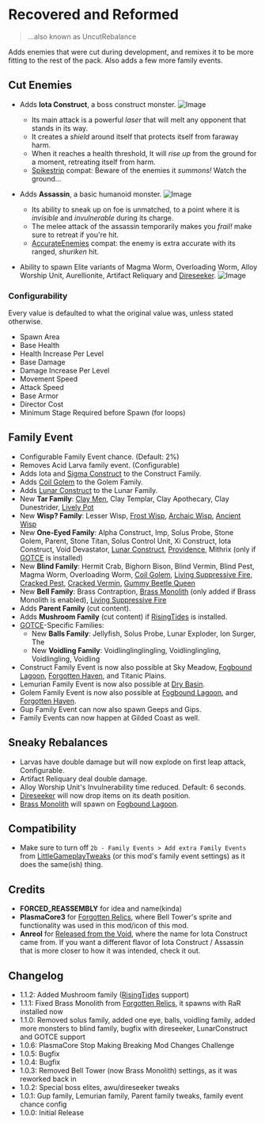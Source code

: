 # Recovered and Reformed
> ...also known as UncutRebalance 

Adds enemies that were cut during development, and remixes it to be more fitting to the rest of the pack. Also adds a few more family events.

## Cut Enemies
* Adds **Iota Construct**, a boss construct monster.
![Image](https://media.discordapp.net/attachments/515678821408571392/1082908308131819551/20230308150726_1.jpg)
  * Its main attack is a powerful *laser* that will melt any opponent that stands in its way.
  * It creates a *shield* around itself that protects itself from faraway harm.
  * When it reaches a health threshold, It will *rise up* from the ground for a moment, retreating itself from harm. 
  * [Spikestrip](https://thunderstore.io/package/SpikestripModding/Spikestrip2_0) compat: Beware of the enemies it *summons!* Watch the ground...

* Adds **Assassin**, a basic humanoid monster.
![Image](https://media.discordapp.net/attachments/515678821408571392/1082908308433797191/20230308150854_1.jpg)
  * Its ability to sneak up on foe is unmatched, to a point where it is *invisible* and *invulnerable* during its charge.
  * The melee attack of the assassin temporarily makes you *frail!* make sure to retreat if you're hit.
  * [AccurateEnemies](https://thunderstore.io/package/Moffein/AccurateEnemies) compat: the enemy is extra accurate with its ranged, *shuriken* hit.

* Ability to spawn Elite variants of Magma Worm, Overloading Worm, Alloy Worship Unit, Aurellionite, Artifact Reliquary and [Direseeker](https://thunderstore.io/package/EnforcerGang/Direseeker/).
![Image](https://media.discordapp.net/attachments/515678821408571392/1082919853695967314/20230308155635_1.jpg)

### Configurability
Every value is defaulted to what the original value was, unless stated otherwise.
* Spawn Area
* Base Health
* Health Increase Per Level
* Base Damage
* Damage Increase Per Level
* Movement Speed
* Attack Speed
* Base Armor
* Director Cost
* Minimum Stage Required before Spawn (for loops)

## Family Event
* Configurable Family Event chance. (Default: 2%)
* Removes Acid Larva family event. (Configurable)
* Adds Iota and [Sigma Construct](https://thunderstore.io/package/SpikestripModding/Spikestrip2_0) to the Construct Family.
* Adds [Coil Golem](https://thunderstore.io/package/PlasmaCore3/Forgotten_Relics) to the Golem Family.
* Adds [Lunar Construct](https://thunderstore.io/package/HIFU/LunarConstruct/) to the Lunar Family.
* New **Tar Family**: [Clay Men](https://thunderstore.io/package/Moffein/Clay_Men), Clay Templar, Clay Apothecary, Clay Dunestrider, [Lively Pot](https://thunderstore.io/package/SpikestripModding/Spikestrip2_0)
* New **Wisp? Family**: Lesser Wisp, [Frost Wisp](https://thunderstore.io/package/PlasmaCore3/Forgotten_Relics), [Archaic Wisp](https://thunderstore.io/package/Moffein/Archaic_Wisp), [Ancient Wisp](https://thunderstore.io/package/Moffein/Ancient_Wisp)
* New **One-Eyed Family**: Alpha Construct, Imp, Solus Probe, Stone Golem, Parent, Stone Titan, Solus Control Unit, Xi Construct, Iota Construct, Void Devastator, [Lunar Construct](https://thunderstore.io/package/HIFU/LunarConstruct/), [Providence](https://thunderstore.io/package/TheBestAssociatedLargelyLudicrousSillyheadGroup/Gamers_of_the_Cracked_Emoji/), Mithrix (only if [GOTCE](https://thunderstore.io/package/TheBestAssociatedLargelyLudicrousSillyheadGroup/Gamers_of_the_Cracked_Emoji/) is installed)
* New **Blind Family**: Hermit Crab, Bighorn Bison, Blind Vermin, Blind Pest, Magma Worm, Overloading Worm, [Coil Golem](https://thunderstore.io/package/PlasmaCore3/Forgotten_Relics), [Living Suppressive Fire](https://thunderstore.io/package/TheBestAssociatedLargelyLudicrousSillyheadGroup/Gamers_of_the_Cracked_Emoji/), [Cracked Pest](https://thunderstore.io/package/TheBestAssociatedLargelyLudicrousSillyheadGroup/Gamers_of_the_Cracked_Emoji/), [Cracked Vermin](https://thunderstore.io/package/TheBestAssociatedLargelyLudicrousSillyheadGroup/Gamers_of_the_Cracked_Emoji/), [Gummy Beetle Queen](https://thunderstore.io/package/TheBestAssociatedLargelyLudicrousSillyheadGroup/Gamers_of_the_Cracked_Emoji/)
* New **Bell Family**: Brass Contraption, [Brass Monolith](https://thunderstore.io/package/PlasmaCore3/Forgotten_Relics) (only added if Brass Monolith is enabled), [Living Suppressive Fire](https://thunderstore.io/package/TheBestAssociatedLargelyLudicrousSillyheadGroup/Gamers_of_the_Cracked_Emoji/)
* Adds **Parent Family** (cut content).
* Adds **Mushroom Family** (cut content) if [RisingTides](https://thunderstore.io/package/TheMysticSword/RisingTides/) is installed.
* [GOTCE](https://thunderstore.io/package/TheBestAssociatedLargelyLudicrousSillyheadGroup/Gamers_of_the_Cracked_Emoji/)-Specific Families:
  * New **Balls Family**: Jellyfish, Solus Probe, Lunar Exploder, Ion Surger, The
  * New **Voidling Family**: Voidlinglinglingling, Voidlinglingling, Voidlingling, Voidling
* Construct Family Event is now also possible at Sky Meadow, [Fogbound Lagoon](https://thunderstore.io/package/JaceDaDorito/FogboundLagoon), [Forgotten Haven](https://thunderstore.io/package/PlasmaCore3/Forgotten_Relics), and Titanic Plains.
* Lemurian Family Event is now also possible at [Dry Basin](https://thunderstore.io/package/PlasmaCore3/Forgotten_Relics).
* Golem Family Event is now also possible at [Fogbound Lagoon](https://thunderstore.io/package/JaceDaDorito/FogboundLagoon), and [Forgotten Haven](https://thunderstore.io/package/PlasmaCore3/Forgotten_Relics).
* Gup Family Event can now also spawn Geeps and Gips.
* Family Events can now happen at Gilded Coast as well.

## Sneaky Rebalances

* Larvas have double damage but will now explode on first leap attack, Configurable.
* Artifact Reliquary deal double damage.
* Alloy Worship Unit's Invulnerability time reduced. Default: 6 seconds.
* [Direseeker](https://thunderstore.io/package/EnforcerGang/Direseeker/) will now drop items on its death position.
* [Brass Monolith](https://thunderstore.io/package/PlasmaCore3/Forgotten_Relics) will spawn on [Fogbound Lagoon](https://thunderstore.io/package/JaceDaDorito/FogboundLagoon).

## Compatibility
- Make sure to turn off `2b - Family Events > Add extra Family Events` from [LittleGameplayTweaks](https://thunderstore.io/package/Wolfo/LittleGameplayTweaks/) (or this mod's family event settings) as it does the same(ish) thing.

## Credits
* **FORCED_REASSEMBLY** for idea and name(kinda)
* **PlasmaCore3** for [Forgotten Relics](https://thunderstore.io/package/PlasmaCore3/Forgotten_Relics), where Bell Tower's sprite and functionality was used in this mod/icon of this mod.
* **Anreol** for [Released from the Void](https://thunderstore.io/package/Anreol/ReleasedFromTheVoid), where the name for Iota Construct came from. If you want a different flavor of Iota Construct / Assassin that is more closer to how it was intended, check it out.

## Changelog
- 1.1.2: Added Mushroom family ([RisingTides](https://thunderstore.io/package/TheMysticSword/RisingTides/) support)
- 1.1.1: Fixed Brass Monolith from [Forgotten Relics](https://thunderstore.io/package/PlasmaCore3/Forgotten_Relics), it spawns with RaR installed now
- 1.1.0: Removed solus family, added one eye, balls, voidling family, added more monsters to blind family, bugfix with direseeker, LunarConstruct and GOTCE support
- 1.0.6: PlasmaCore Stop Making Breaking Mod Changes Challenge
- 1.0.5: Bugfix
- 1.0.4: Bugfix
- 1.0.3: Removed Bell Tower (now Brass Monolith) settings, as it was reworked back in
- 1.0.2: Special boss elites, awu/direseeker tweaks
- 1.0.1: Gup family, Lemurian family, Parent family tweaks, family event chance config
- 1.0.0: Initial Release